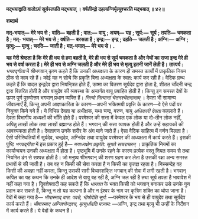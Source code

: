 **मद्भयाद्वाति वातोऽयं सूर्यस्तपति मद्भयात् ।** **वर्षतीन्द्रो दहत्यग्निर्मृत्युश्चरति मद्भयात् ॥ ४२॥** 

**शब्दार्थ** 

**मत्-भयात्—** **मेरे भय से** **; वाति—** **बहती है** **; वात:—** **वायु** **; अयम्—** **यह** **; सूर्य:—** **सूर्य** **; तपति—** **चमकता है** **; मत्-** **भयात्—** **मेरे भय से** **; वर्षति—** **बरसता है** **; इन्द्र:—** **इन्द्र** **; दहति—** **जलती है** **; अग्नि:—** **अग्नि** **; मृत्यु:—** **मृत्यु** **; चरति—** **जाती है** **; मत्-भयात्—** **मेरे भय से।** **.** 

**यह मेरी श्रेष्ठता है कि मेरे ही भय से हवा बहती है, मेरे ही भय से सूर्य चमकता है** **और मेघों का राजा इन्द्र मेरे ही भय से वर्षा करता है। मेरे ही भय से अग्नि जलती है और** **मेरे ही भय से मृत्यु इतनी जानें लेती है।** **तात्पर्य :** *भगवद्गीता* में श्रीभगवान् कृष्ण कहते हैं कि उनकी अध्यक्षता के कारण ही समस्त कार्यों में प्राकृतिक नियम ठीक से काम रहे हैं। कोई यह न सोचे कि प्रकृति बिना अध्यक्षता के स्वत: कार्य कर रही है। वैदिक ग्रन्थ कहते हैं कि बादल इन्द्रदेव द्वारा नियनि्त्रत होते हैं, ऊष्मा का वितरण सूर्यदेव द्वारा होता है, शीतल चाँदनी चन्द्र द्वारा वितरित होती है और वायुदेव की व्यवस्था के अन्तर्गत वायु प्रवाहित होती है। किन्तु इन समस्त देवों के ऊपर पूर्ण पुरुषोत्तम भगवान् प्रधान व्यक्ति हैं। *नित्यो नित्यानां चेतनश्चेतनानाम्* । देवता भी सामान्य जीवात्माएँ हैं, किन्तु अपनी आज्ञाकारिता के कारण—अपनी भक्तिमयी प्रवृत्ति के कारण—वे ऐसे पदों पर नियुक्त किये गये हैं। ये विभिन्न देवता या अधीक्षक, यथा चन्द्र, वरुण, वायु *अधिकारी देवता* कहलाते हैं। देवता विभागीय अध्यक्षों की भाँति होते हैं। परमेश्वर की सत्ता में केवल एक लोक या दो-तीन लोक नहीं, अपितु लाखों लोक तथा लाखों ब्रह्माण्ड होते हैं। भगवान् की सत्ता व्यापक होती है और उन्हें सहायकों की आवश्यकता होती है। देवतागण उनके शरीर के अंग माने जाते हैं। ऐसा वैदिक साहित्य में वर्णन मिलता है। ऐसी परिस्थितियों में सूर्यदेव, चन्द्रदेव, अग्निदेव तथा वायुदेव परमेश्वर की अध्यक्षता में कार्य करते हैं। इसकी पुष्टि *भगवद्गीता* में इस प्रकार हुई है— *मयाध्यक्षेण प्रकृति: सूयते सचराचरम्* । प्राकृतिक नियमों का कार्यान्वयन उनकी अध्यक्षता में होता है। पृष्ठभूमि में उनके रहने के कारण प्रत्येक वस्तु नियत समय से तथा नियमित ढंग से सश्पन्न होती है। जो मनुष्य श्रीभगवान् की शरण ग्रहण कर लेता है उसकी रक्षा अन्य समस्त प्रभावों से की जाती है। तब वह न किसी की सेवा करता है न किसी का कृतज्ञ रहता है। निस्सन्देह वह किसी की अवज्ञा नहीं करता, किन्तु उसकी सारी विचारशकि्त भगवान् की सेवा में लगी रहती है। भगवान् कपिल का यह कथन कि उनके ही आदेश से वायु बह रही है, अग्नि जल रही है तथा सूर्य तपता है भावावेश में नहीं कहा गया है। निॢवशेषवादी कह सकते हैं कि *भागवत* के भक्त किसी को भगवान् बनाकर उसे उनके गुण प्रदान कर सकते हैं, किन्तु न तो यह कल्पना है और न ईश्वर के नाम पर कृत्रिम शक्ति का थोपा जाना है। वेदों में कहा गया है— *भीषास्माद्* *वात: पवते, भीषोदेति सूर्य:* —परमेश्वर के भय से ही वायुदेव तथा सूर्यदेव कार्य करते हैं। *भीषास्माद् अग्निश्चेन्द्रश्च, मृत्युर्धावति पञ्चम:* —अग्नि, इन्द्र तथा मृत्यु भी उन्हीं के निर्देशन में कार्य करते हैं। ये वेदों के कथन हैं।  